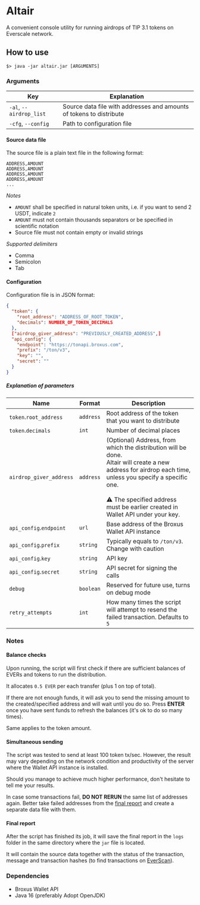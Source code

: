 # Altair

A convenient console utility for running airdrops of TIP 3.1 tokens on Everscale network.

## How to use

```shell
$> java -jar altair.jar [ARGUMENTS]
```

### Arguments

| Key | Explanation |
| --- | --- |
| `-al`, `--airdrop_list` | Source data file with addresses and amounts of tokens to distribute |
| `-cfg`, `--config` | Path to configuration file |

#### Source data file

The source file is a plain text file in the following format:
```
ADDRESS,AMOUNT
ADDRESS,AMOUNT
ADDRESS,AMOUNT
ADDRESS,AMOUNT
...
```

*Notes*
* `AMOUNT` shall be specified in natural token units, i.e. if you want to send 2 USDT, indicate `2`
* `AMOUNT` must not contain thousands separators or be specified in scientific notation
* Source file must not contain empty or invalid strings

*Supported delimiters*
* Comma
* Semicolon
* Tab

#### Configuration

Configuration file is in JSON format:
```json
{
  "token": {
    "root_address": "ADDRESS_OF_ROOT_TOKEN",
    "decimals": NUMBER_OF_TOKEN_DECIMALS
  },
  ["airdrop_giver_address": "PREVIOUSLY_CREATED_ADDRESS",]
  "api_config": {
    "endpoint": "https://tonapi.broxus.com",
    "prefix": "/ton/v3",
    "key": "",
    "secret": ""
  }
}
```

##### Explanation of parameters
| Name | Format | Description |
| ---  | --- | --- |
| `token`.`root_address` | `address` | Root address of the token that you want to distribute |
| `token`.`decimals` | `int` | Number of decimal places |
| `airdrop_giver_address` | `address` | (Optional) Address, from which the distribution will be done.<br/>Altair will create a new address for airdrop each time, unless you specify a specific one.<br/><br/>⚠️ The specified address must be earlier created in Wallet API under your key. |
| `api_config`.`endpoint` | `url` | Base address of the Broxus Wallet API instance |
| `api_config`.`prefix` | `string` | Typically equals to `/ton/v3`. Change with caution |
| `api_config`.`key` | `string` | API key |
| `api_config`.`secret` | `string` | API secret for signing the calls |
| `debug` | `boolean` | Reserved for future use, turns on debug mode |
| `retry_attempts` | `int` | How many times the script will attempt to resend the failed transaction. Defaults to `5` |

### Notes

#### Balance checks

Upon running, the script will first check if there are sufficient balances of EVERs and tokens to run the distribution.

It allocates `0.5 EVER` per each transfer (plus 1 on top of total).

If there are not enough funds, it will ask you to send the missing amount to the created/specified address and will wait until you do so. Press **ENTER** once you have sent funds to refresh the balances (it's ok to do so many times).

Same applies to the token amount.

#### Simultaneous sending

The script was tested to send at least 100 token tx/sec. However, the result may vary depending on the network condition and productivity of the server where the Wallet API instance is installed.

Should you manage to achieve much higher performance, don't hesitate to tell me your results.

In case some transactions fail, **DO NOT RERUN** the same list of addresses again. Better take failed addresses from the [final report](#final-report) and create a separate data file with them. 

#### Final report

After the script has finished its job, it will save the final report in the `logs` folder in the same directory where the `jar` file is located.

It will contain the source data together with the status of the transaction, message and transaction hashes (to find transactions on [EverScan](htts://everscan.io)).

### Dependencies

* Broxus Wallet API
* Java 16 (preferably Adopt OpenJDK)